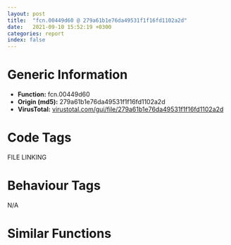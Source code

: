 ```yaml
---
layout: post
title:  "fcn.00449d60 @ 279a61b1e76da49531f1f16fd1102a2d"
date:   2021-09-10 15:52:19 +0300
categories: report
index: false
---
```


# Generic Information
- **Function:** fcn.00449d60
- **Origin (md5):** 279a61b1e76da49531f1f16fd1102a2d
- **VirusTotal:** [virustotal.com/gui/file/279a61b1e76da49531f1f16fd1102a2d][virustotal_ref]

# Code Tags
<span class="tag" id="FILE">FILE</span>
<span class="tag" id="LINKING">LINKING</span>


# Behaviour Tags
<span class="bhv-tag" id="na">N/A</span>

# Similar Functions
<script type="text/javascript" src="https://www.gstatic.com/charts/loader.js"></script>
<script type="text/javascript">

    google.charts.load('current', {'packages':['corechart']});
    google.charts.setOnLoadCallback(drawChart);

    function drawChart() {
    var data = new google.visualization.DataTable();
        data.addColumn('number', 'X');
        data.addColumn('number', 'Y');
        data.addColumn({type: 'string', role: 'tooltip', 'p': {'html': true}});
        data.addColumn({'type': 'string', 'role': 'style'});
        
        data.addRows([
    [-37606.2109375, -9771.80078125, '<b><a href="/report/fcn.00449d60@279a61b1e76da49531f1f16fd1102a2d">fcn.00449d60</a><br>@279a61b1e76da49531f1f16fd1102a2d</b><br>push ebp<br>mov ebp, esp<br>sub esp, 0xab8<br>mov eax, dword[0x53ebd0]<br>xor eax, ebp<br>mov dword[ebp-0x14], eax<br>lea ecx, [ebp-0x254]<br>call fcn.00449c70<br>lea ecx, [ebp-0x254]<br>call fcn.00447010<br>mov dword[ebp-0x25c], eax<br>cmp dword[ebp-0x25c], 0<br>jge 0x449dba<br>mov eax, dword[ebp-0x25c]<br>mov dword[ebp-0xa98], eax<br>lea ecx, [ebp-0x254]<br>call fcn.00446e90<br>mov eax, dword[ebp-0xa98]<br>jmp 0x44a11e<br>cmp dword[ebp+0x14], 0<br>je 0x449dec<br>mov ecx, dword[ebp+0x14]<br>cmp dword[ecx], 0<br>je 0x449dec<br>mov edx, dword[ebp+0x14]<br>mov eax, dword[edx+4]<br>push eax<br>mov ecx, dword[ebp+0x14]<br>mov edx, dword[ecx]<br>push edx<br>lea eax, [ebp-0x254]<br>push eax<br>call fcn.00447180<br>mov ecx, dword[ebp+0x14]<br>add ecx, 8<br>mov dword[ebp+0x14], ecx<br>jmp 0x449dc0<br>lea edx, [ebp-0x254]<br>push edx<br>mov eax, dword[ebp+8]<br>mov edx, dword[eax]<br>mov ecx, dword[ebp+8]<br>mov eax, dword[edx+0x14]<br>call eax<br>mov dword[ebp-0x25c], eax<br>cmp dword[ebp-0x25c], 0<br>jge 0x449e31<br>mov ecx, dword[ebp-0x25c]<br>mov dword[ebp-0xa9c], ecx<br>lea ecx, [ebp-0x254]<br>call fcn.00446e90<br>mov eax, dword[ebp-0xa9c]<br>jmp 0x44a11e<br>call fcn.004316f0<br>mov dword[ebp-0x10], eax<br>lea ecx, [ebp-0x228]<br>call fcn.00433120<br>mov ecx, 0x542f04<br>call fcn.0040bb70<br>mov dword[ebp-0xc], eax<br>push 0x104<br>lea edx, [ebp-0x220]<br>push edx<br>mov eax, dword[ebp-0xc]<br>push eax<br>call dword[sym.imp.KERNEL32.dll_GetModuleFileNameW]<br>mov dword[ebp-0x258], eax<br>cmp dword[ebp-0x258], 0<br>jne 0x449ea4<br>call fcn.00446dd0<br>mov dword[ebp-0xaa0], eax<br>lea ecx, [ebp-0x228]<br>call fcn.0044a280<br>lea ecx, [ebp-0x254]<br>call fcn.00446e90<br>mov eax, dword[ebp-0xaa0]<br>jmp 0x44a11e<br>cmp dword[ebp-0x258], 0x104<br>jne 0x449ee1<br>push 0x7a<br>call fcn.0043a470<br>add esp, 4<br>mov dword[ebp-0xaa4], eax<br>lea ecx, [ebp-0x228]<br>call fcn.0044a280<br>lea ecx, [ebp-0x254]<br>call fcn.00446e90<br>mov eax, dword[ebp-0xaa4]<br>jmp 0x44a11e<br>mov dword[ebp-0x268], 0<br>push 0x400<br>lea ecx, [ebp-0x220]<br>push ecx<br>call fcn.00447250<br>add esp, 8<br>mov dword[ebp-0x268], eax<br>mov edx, dword[ebp-0x268]<br>push edx<br>push 0x208<br>lea eax, [ebp-0x678]<br>push eax<br>call fcn.00446df0<br>add esp, 0xc<br>cmp dword[ebp-0xc], 0<br>je 0x449f37<br>push 0<br>call dword[sym.imp.KERNEL32.dll_GetModuleHandleW]<br>cmp dword[ebp-0xc], eax<br>jne 0x449fe8<br>mov ecx, 0x22<br>mov word[ebp-0xa90], cx<br>lea edx, [ebp-0x678]<br>push edx<br>push 0x20b<br>lea eax, [ebp-0xa8e]<br>push eax<br>call fcn.00446d90<br>add esp, 0xc<br>movzx ecx, al<br>test ecx, ecx<br>jne 0x449f90<br>mov dword[ebp-0xaa8], 0x80004005<br>lea ecx, [ebp-0x228]<br>call fcn.0044a280<br>lea ecx, [ebp-0x254]<br>call fcn.00446e90<br>mov eax, dword[ebp-0xaa8]<br>jmp 0x44a11e<br>lea edx, [ebp-0xa90]<br>push edx<br>call fcn.00446d80<br>add esp, 4<br>mov dword[ebp-0xa94], eax<br>mov eax, 0x22<br>mov ecx, dword[ebp-0xa94]<br>mov word[ebp+ecx*2-0xa90], ax<br>xor edx, edx<br>mov eax, dword[ebp-0xa94]<br>mov word[ebp+eax*2-0xa8e], dx<br>lea ecx, [ebp-0xa90]<br>push ecx<br>push str.Module<br>lea edx, [ebp-0x254]<br>push edx<br>call fcn.00447180<br>mov dword[ebp-0x264], eax<br>jmp 0x44a006<br>lea eax, [ebp-0x678]<br>push eax<br>push str.Module<br>lea ecx, [ebp-0x254]<br>push ecx<br>call fcn.00447180<br>mov dword[ebp-0x264], eax<br>cmp dword[ebp-0x264], 0<br>jge 0x44a03c<br>mov edx, dword[ebp-0x264]<br>mov dword[ebp-0xaac], edx<br>lea ecx, [ebp-0x228]<br>call fcn.0044a280<br>lea ecx, [ebp-0x254]<br>call fcn.00446e90<br>mov eax, dword[ebp-0xaac]<br>jmp 0x44a11e<br>lea eax, [ebp-0x678]<br>push eax<br>push str.Module_Raw<br>lea ecx, [ebp-0x254]<br>push ecx<br>call fcn.00447180<br>mov dword[ebp-0x264], eax<br>cmp dword[ebp-0x264], 0<br>jge 0x44a090<br>mov edx, dword[ebp-0x264]<br>mov dword[ebp-0xab0], edx<br>lea ecx, [ebp-0x228]<br>call fcn.0044a280<br>lea ecx, [ebp-0x254]<br>call fcn.00446e90<br>mov eax, dword[ebp-0xab0]<br>jmp 0x44a11e<br>mov dword[ebp-0x260], 0x4fb14c<br>cmp dword[ebp+0x10], 0<br>je 0x44a0c6<br>mov eax, dword[ebp-0x260]<br>push eax<br>mov ecx, dword[ebp+0xc]<br>push ecx<br>mov edx, dword[ebp-0x268]<br>push edx<br>lea eax, [ebp-0x254]<br>push eax<br>call fcn.0044a130<br>mov dword[ebp-0xab8], eax<br>jmp 0x44a0ea<br>mov ecx, dword[ebp-0x260]<br>push ecx<br>mov edx, dword[ebp+0xc]<br>push edx<br>mov eax, dword[ebp-0x268]<br>push eax<br>lea ecx, [ebp-0x254]<br>push ecx<br>call fcn.0044a1c0<br>mov dword[ebp-0xab8], eax<br>mov edx, dword[ebp-0xab8]<br>mov dword[ebp-0x25c], edx<br>mov eax, dword[ebp-0x25c]<br>mov dword[ebp-0xab4], eax<br>lea ecx, [ebp-0x228]<br>call fcn.0044a280<br>lea ecx, [ebp-0x254]<br>call fcn.00446e90<br>mov eax, dword[ebp-0xab4]<br>mov ecx, dword[ebp-0x14]<br>xor ecx, ebp<br>call fcn.00490ace<br>mov esp, ebp<br>pop ebp<br>ret 0x10<br><eoc> ', 'point { fill-color: #e0440e; }'],
[37606.2109375, 9771.80078125, '<b><a href="/report/fcn.00446990@279a61b1e76da49531f1f16fd1102a2d">fcn.00446990</a><br>@279a61b1e76da49531f1f16fd1102a2d</b><br>push ebp<br>mov ebp, esp<br>sub esp, 0xab8<br>mov eax, dword[0x53ebd0]<br>xor eax, ebp<br>mov dword[ebp-0x18], eax<br>lea ecx, [ebp-0x254]<br>call fcn.00449c70<br>lea ecx, [ebp-0x254]<br>call fcn.00447010<br>mov dword[ebp-0x25c], eax<br>cmp dword[ebp-0x25c], 0<br>jge 0x4469ea<br>mov eax, dword[ebp-0x25c]<br>mov dword[ebp-0xa98], eax<br>lea ecx, [ebp-0x254]<br>call fcn.00446e90<br>mov eax, dword[ebp-0xa98]<br>jmp 0x446d62<br>cmp dword[ebp+0x14], 0<br>je 0x446a1c<br>mov ecx, dword[ebp+0x14]<br>cmp dword[ecx], 0<br>je 0x446a1c<br>mov edx, dword[ebp+0x14]<br>mov eax, dword[edx+4]<br>push eax<br>mov ecx, dword[ebp+0x14]<br>mov edx, dword[ecx]<br>push edx<br>lea eax, [ebp-0x254]<br>push eax<br>call fcn.00447180<br>mov ecx, dword[ebp+0x14]<br>add ecx, 8<br>mov dword[ebp+0x14], ecx<br>jmp 0x4469f0<br>lea edx, [ebp-0x254]<br>push edx<br>mov eax, dword[ebp+8]<br>mov edx, dword[eax]<br>mov ecx, dword[ebp+8]<br>mov eax, dword[edx+0x14]<br>call eax<br>mov dword[ebp-0x25c], eax<br>cmp dword[ebp-0x25c], 0<br>jge 0x446a61<br>mov ecx, dword[ebp-0x25c]<br>mov dword[ebp-0xa9c], ecx<br>lea ecx, [ebp-0x254]<br>call fcn.00446e90<br>mov eax, dword[ebp-0xa9c]<br>jmp 0x446d62<br>call fcn.004316f0<br>mov dword[ebp-0x14], eax<br>lea ecx, [ebp-0x228]<br>call fcn.00433120<br>mov ecx, 0x542f04<br>call fcn.0040bb70<br>mov dword[ebp-0x10], eax<br>push 0x104<br>lea edx, [ebp-0x220]<br>push edx<br>mov eax, dword[ebp-0x10]<br>push eax<br>call dword[sym.imp.KERNEL32.dll_GetModuleFileNameW]<br>mov dword[ebp-0x258], eax<br>cmp dword[ebp-0x258], 0<br>jne 0x446ad4<br>call fcn.00446dd0<br>mov dword[ebp-0xaa0], eax<br>lea ecx, [ebp-0x228]<br>call fcn.0044a280<br>lea ecx, [ebp-0x254]<br>call fcn.00446e90<br>mov eax, dword[ebp-0xaa0]<br>jmp 0x446d62<br>cmp dword[ebp-0x258], 0x104<br>jne 0x446b11<br>push 0x7a<br>call fcn.0043a470<br>add esp, 4<br>mov dword[ebp-0xaa4], eax<br>lea ecx, [ebp-0x228]<br>call fcn.0044a280<br>lea ecx, [ebp-0x254]<br>call fcn.00446e90<br>mov eax, dword[ebp-0xaa4]<br>jmp 0x446d62<br>mov dword[ebp-0x268], 0<br>push 0x400<br>lea ecx, [ebp-0x220]<br>push ecx<br>call fcn.00447250<br>add esp, 8<br>mov dword[ebp-0x268], eax<br>mov edx, dword[ebp-0x268]<br>push edx<br>push 0x208<br>lea eax, [ebp-0x678]<br>push eax<br>call fcn.00446df0<br>add esp, 0xc<br>cmp dword[ebp-0x10], 0<br>je 0x446b67<br>push 0<br>call dword[sym.imp.KERNEL32.dll_GetModuleHandleW]<br>cmp dword[ebp-0x10], eax<br>jne 0x446c18<br>mov ecx, 0x22<br>mov word[ebp-0xa90], cx<br>lea edx, [ebp-0x678]<br>push edx<br>push 0x20b<br>lea eax, [ebp-0xa8e]<br>push eax<br>call fcn.00446d90<br>add esp, 0xc<br>movzx ecx, al<br>test ecx, ecx<br>jne 0x446bc0<br>mov dword[ebp-0xaa8], 0x80004005<br>lea ecx, [ebp-0x228]<br>call fcn.0044a280<br>lea ecx, [ebp-0x254]<br>call fcn.00446e90<br>mov eax, dword[ebp-0xaa8]<br>jmp 0x446d62<br>lea edx, [ebp-0xa90]<br>push edx<br>call fcn.00446d80<br>add esp, 4<br>mov dword[ebp-0xa94], eax<br>mov eax, 0x22<br>mov ecx, dword[ebp-0xa94]<br>mov word[ebp+ecx*2-0xa90], ax<br>xor edx, edx<br>mov eax, dword[ebp-0xa94]<br>mov word[ebp+eax*2-0xa8e], dx<br>lea ecx, [ebp-0xa90]<br>push ecx<br>push str.Module<br>lea edx, [ebp-0x254]<br>push edx<br>call fcn.00447180<br>mov dword[ebp-0x264], eax<br>jmp 0x446c36<br>lea eax, [ebp-0x678]<br>push eax<br>push str.Module<br>lea ecx, [ebp-0x254]<br>push ecx<br>call fcn.00447180<br>mov dword[ebp-0x264], eax<br>cmp dword[ebp-0x264], 0<br>jge 0x446c6c<br>mov edx, dword[ebp-0x264]<br>mov dword[ebp-0xaac], edx<br>lea ecx, [ebp-0x228]<br>call fcn.0044a280<br>lea ecx, [ebp-0x254]<br>call fcn.00446e90<br>mov eax, dword[ebp-0xaac]<br>jmp 0x446d62<br>lea eax, [ebp-0x678]<br>push eax<br>push str.Module_Raw<br>lea ecx, [ebp-0x254]<br>push ecx<br>call fcn.00447180<br>mov dword[ebp-0x264], eax<br>cmp dword[ebp-0x264], 0<br>jge 0x446cc0<br>mov edx, dword[ebp-0x264]<br>mov dword[ebp-0xab0], edx<br>lea ecx, [ebp-0x228]<br>call fcn.0044a280<br>lea ecx, [ebp-0x254]<br>call fcn.00446e90<br>mov eax, dword[ebp-0xab0]<br>jmp 0x446d62<br>mov dword[ebp-0x260], 0x4fb14c<br>push 0x400<br>mov eax, dword[ebp+0xc]<br>push eax<br>call fcn.00447250<br>add esp, 8<br>mov dword[ebp-8], eax<br>cmp dword[ebp+0x10], 0<br>je 0x446d0a<br>mov ecx, dword[ebp-0x260]<br>push ecx<br>mov edx, dword[ebp-8]<br>push edx<br>mov eax, dword[ebp-0x268]<br>push eax<br>lea ecx, [ebp-0x254]<br>push ecx<br>call fcn.00447470<br>mov dword[ebp-0xab8], eax<br>jmp 0x446d2e<br>mov edx, dword[ebp-0x260]<br>push edx<br>mov eax, dword[ebp-8]<br>push eax<br>mov ecx, dword[ebp-0x268]<br>push ecx<br>lea edx, [ebp-0x254]<br>push edx<br>call fcn.004477c0<br>mov dword[ebp-0xab8], eax<br>mov eax, dword[ebp-0xab8]<br>mov dword[ebp-0x25c], eax<br>mov ecx, dword[ebp-0x25c]<br>mov dword[ebp-0xab4], ecx<br>lea ecx, [ebp-0x228]<br>call fcn.0044a280<br>lea ecx, [ebp-0x254]<br>call fcn.00446e90<br>mov eax, dword[ebp-0xab4]<br>mov ecx, dword[ebp-0x18]<br>xor ecx, ebp<br>call fcn.00490ace<br>mov esp, ebp<br>pop ebp<br>ret 0x10<br><eoc> ', 'null'],

        ]);

    var options = {
        title: 'Similarity Plot',
        legend: 'none',
        colors: ['#dedbd9', '#e6693e', '#ec8f6e', '#f3b49f', '#f6c7b6'],
        tooltip: {isHtml: true, trigger: 'both'},
        explorer: {
        actions: ["dragToZoom", "rightClickToReset"],
        },
        chartArea: {
        width: '80%',
        height: '80%'
        },
        width: '100%',
        height: '100%'
    };

    var chart = new google.visualization.ScatterChart(document.getElementById('chart_div'));

    chart.draw(data, options);
    }
    
</script>


<div id="chart_div" style="width: 100%px; height: 100%;"></div>

# Disassembled Code
{% highlight nasm %}

push ebp
mov ebp, esp
sub esp, 0xab8
mov eax, dword[0x53ebd0]
xor eax, ebp
mov dword[ebp-0x14], eax
lea ecx, [ebp-0x254]
call fcn.00449c70
lea ecx, [ebp-0x254]
call fcn.00447010
mov dword[ebp-0x25c], eax
cmp dword[ebp-0x25c], 0
jge 0x449dba
mov eax, dword[ebp-0x25c]
mov dword[ebp-0xa98], eax
lea ecx, [ebp-0x254]
call fcn.00446e90
mov eax, dword[ebp-0xa98]
jmp 0x44a11e
cmp dword[ebp+0x14], 0
je 0x449dec
mov ecx, dword[ebp+0x14]
cmp dword[ecx], 0
je 0x449dec
mov edx, dword[ebp+0x14]
mov eax, dword[edx+4]
push eax
mov ecx, dword[ebp+0x14]
mov edx, dword[ecx]
push edx
lea eax, [ebp-0x254]
push eax
call fcn.00447180
mov ecx, dword[ebp+0x14]
add ecx, 8
mov dword[ebp+0x14], ecx
jmp 0x449dc0
lea edx, [ebp-0x254]
push edx
mov eax, dword[ebp+8]
mov edx, dword[eax]
mov ecx, dword[ebp+8]
mov eax, dword[edx+0x14]
call eax
mov dword[ebp-0x25c], eax
cmp dword[ebp-0x25c], 0
jge 0x449e31
mov ecx, dword[ebp-0x25c]
mov dword[ebp-0xa9c], ecx
lea ecx, [ebp-0x254]
call fcn.00446e90
mov eax, dword[ebp-0xa9c]
jmp 0x44a11e
call fcn.004316f0
mov dword[ebp-0x10], eax
lea ecx, [ebp-0x228]
call fcn.00433120
mov ecx, 0x542f04
call fcn.0040bb70
mov dword[ebp-0xc], eax
push 0x104
lea edx, [ebp-0x220]
push edx
mov eax, dword[ebp-0xc]
push eax
call dword[sym.imp.KERNEL32.dll_GetModuleFileNameW]
mov dword[ebp-0x258], eax
cmp dword[ebp-0x258], 0
jne 0x449ea4
call fcn.00446dd0
mov dword[ebp-0xaa0], eax
lea ecx, [ebp-0x228]
call fcn.0044a280
lea ecx, [ebp-0x254]
call fcn.00446e90
mov eax, dword[ebp-0xaa0]
jmp 0x44a11e
cmp dword[ebp-0x258], 0x104
jne 0x449ee1
push 0x7a
call fcn.0043a470
add esp, 4
mov dword[ebp-0xaa4], eax
lea ecx, [ebp-0x228]
call fcn.0044a280
lea ecx, [ebp-0x254]
call fcn.00446e90
mov eax, dword[ebp-0xaa4]
jmp 0x44a11e
mov dword[ebp-0x268], 0
push 0x400
lea ecx, [ebp-0x220]
push ecx
call fcn.00447250
add esp, 8
mov dword[ebp-0x268], eax
mov edx, dword[ebp-0x268]
push edx
push 0x208
lea eax, [ebp-0x678]
push eax
call fcn.00446df0
add esp, 0xc
cmp dword[ebp-0xc], 0
je 0x449f37
push 0
call dword[sym.imp.KERNEL32.dll_GetModuleHandleW]
cmp dword[ebp-0xc], eax
jne 0x449fe8
mov ecx, 0x22
mov word[ebp-0xa90], cx
lea edx, [ebp-0x678]
push edx
push 0x20b
lea eax, [ebp-0xa8e]
push eax
call fcn.00446d90
add esp, 0xc
movzx ecx, al
test ecx, ecx
jne 0x449f90
mov dword[ebp-0xaa8], 0x80004005
lea ecx, [ebp-0x228]
call fcn.0044a280
lea ecx, [ebp-0x254]
call fcn.00446e90
mov eax, dword[ebp-0xaa8]
jmp 0x44a11e
lea edx, [ebp-0xa90]
push edx
call fcn.00446d80
add esp, 4
mov dword[ebp-0xa94], eax
mov eax, 0x22
mov ecx, dword[ebp-0xa94]
mov word[ebp+ecx*2-0xa90], ax
xor edx, edx
mov eax, dword[ebp-0xa94]
mov word[ebp+eax*2-0xa8e], dx
lea ecx, [ebp-0xa90]
push ecx
push str.Module
lea edx, [ebp-0x254]
push edx
call fcn.00447180
mov dword[ebp-0x264], eax
jmp 0x44a006
lea eax, [ebp-0x678]
push eax
push str.Module
lea ecx, [ebp-0x254]
push ecx
call fcn.00447180
mov dword[ebp-0x264], eax
cmp dword[ebp-0x264], 0
jge 0x44a03c
mov edx, dword[ebp-0x264]
mov dword[ebp-0xaac], edx
lea ecx, [ebp-0x228]
call fcn.0044a280
lea ecx, [ebp-0x254]
call fcn.00446e90
mov eax, dword[ebp-0xaac]
jmp 0x44a11e
lea eax, [ebp-0x678]
push eax
push str.Module_Raw
lea ecx, [ebp-0x254]
push ecx
call fcn.00447180
mov dword[ebp-0x264], eax
cmp dword[ebp-0x264], 0
jge 0x44a090
mov edx, dword[ebp-0x264]
mov dword[ebp-0xab0], edx
lea ecx, [ebp-0x228]
call fcn.0044a280
lea ecx, [ebp-0x254]
call fcn.00446e90
mov eax, dword[ebp-0xab0]
jmp 0x44a11e
mov dword[ebp-0x260], 0x4fb14c
cmp dword[ebp+0x10], 0
je 0x44a0c6
mov eax, dword[ebp-0x260]
push eax
mov ecx, dword[ebp+0xc]
push ecx
mov edx, dword[ebp-0x268]
push edx
lea eax, [ebp-0x254]
push eax
call fcn.0044a130
mov dword[ebp-0xab8], eax
jmp 0x44a0ea
mov ecx, dword[ebp-0x260]
push ecx
mov edx, dword[ebp+0xc]
push edx
mov eax, dword[ebp-0x268]
push eax
lea ecx, [ebp-0x254]
push ecx
call fcn.0044a1c0
mov dword[ebp-0xab8], eax
mov edx, dword[ebp-0xab8]
mov dword[ebp-0x25c], edx
mov eax, dword[ebp-0x25c]
mov dword[ebp-0xab4], eax
lea ecx, [ebp-0x228]
call fcn.0044a280
lea ecx, [ebp-0x254]
call fcn.00446e90
mov eax, dword[ebp-0xab4]
mov ecx, dword[ebp-0x14]
xor ecx, ebp
call fcn.00490ace
mov esp, ebp
pop ebp
ret 0x10

{% endhighlight %}

[virustotal_ref]: https://www.virustotal.com/gui/file/279a61b1e76da49531f1f16fd1102a2d